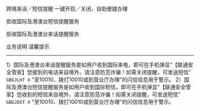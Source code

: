 跨境来话／短信提醒
一键开启／关闭，自助便捷办理

拒收国际及港澳台短信提醒服务

拒收国际及港澳台来话提醒服务


业务说明                                          温馨提示
---                                                    ---
1）国际及港澳台来话提醒服务是如用户收到国际来电，即可在手机弹显"【联通安全管家】您接到的电话来自境外，请注意防范诈骗！如需关闭提醒，可发送短信" `GBGJLHT X` "至10010、拨打10010或到营业厅办理"的闪信信息用于警示。
2）国际及港澳台短信提醒服务是如用户收到国际短信，即可在手机弹显"【联通安全管家】您收到的短信来自境外，请注意防范诈骗！如需关闭提醒，可发送短信" `GBGJDXT X` "至10010、拨打10010或到营业厅办理"的闪信信息用于警示。
